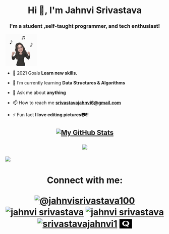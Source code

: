 <h1 align="center">Hi 👋, I'm Jahnvi Srivastava</h1>
<h3 align="center">I'm a student ,self-taught programmer, and tech enthusiast!</h3>
<img align="center" src="1.gif" width="100" height="100" />





- 🥅 2021 Goals **Learn new skills.**

- 🌱 I’m currently learning **Data Structures & Algorithms**

- 💬 Ask me about **anything**

- 📫 How to reach me **srivastavajahnvi6@gmail.com**

- ⚡ Fun fact **I love editing pictures📷!!**

<h2 align="center">

[![My GitHub Stats](https://github-readme-stats.vercel.app/api/?username=jahnvisrivastava100&count_private=true&theme=tokyonight&showicons=true)]()





<img src="https://github-readme-streak-stats.herokuapp.com/?user=jahnvisrivastava100" /> 


</h2>
   
  
  ![](https://activity-graph.herokuapp.com/graph?username=jahnvisrivastava100&theme=github)
  <h1 align="center">
 Connect with me:

<a href="https://dev.to/jahnvisrivastava100" target="blank"><img align="center" src="https://cdn.jsdelivr.net/npm/simple-icons@3.0.1/icons/dev-dot-to.svg" alt="@jahnvisrivastava100" height="30" width="40" /></a>
<a href="https://www.linkedin.com/in/jahnvi-srivastava-362435192/" target="blank"><img align="center" src="https://cdn.jsdelivr.net/npm/simple-icons@3.0.1/icons/linkedin.svg" alt="jahnvi srivastava" height="30" width="40" /></a>
<a href="https://stackoverflow.com/users/12949186/jahnvi-srivastava?tab=profile" target="blank"><img align="center" src="https://cdn.jsdelivr.net/npm/simple-icons@3.0.1/icons/stackoverflow.svg" alt="jahnvi srivastava" height="30" width="40" /></a>
<a href="https://www.hackerrank.com/srivastavajahnv1" target="blank"><img align="center" src="https://cdn.jsdelivr.net/npm/simple-icons@3.0.1/icons/hackerrank.svg" alt="srivastavajahnvi1" height="30" width="40" /></a>
<a href="https://www.quora.com/profile/Jahnvi-Srivastava-8" target="blank"><img align="center" src="quora.png" alt="srivastavajahnvi1" height="30" width="40" /></a><br>
</h1>


